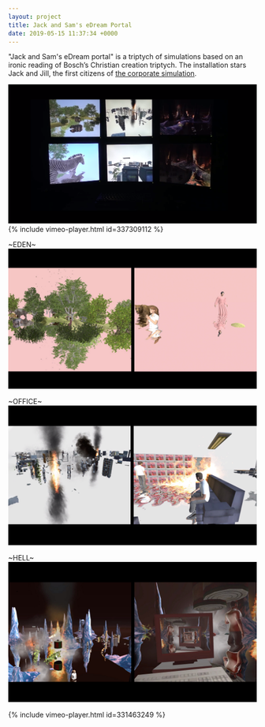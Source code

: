 ```yaml
---
layout: project
title: Jack and Sam's eDream Portal
date: 2019-05-15 11:37:34 +0000
---
```



"Jack and Sam's eDream portal" is a triptych of simulations based on an ironic reading of Bosch’s Christian creation triptych.  The installation stars Jack and Jill, the first citizens of [the corporate simulation](https://flexsim.com).


![](/assets/thesis/5.png)
<br>
{% include vimeo-player.html id=337309112 %}

~EDEN~                       
![](/assets/thesis/3.jpg)

~OFFICE~                       
![](/assets/thesis/4.jpg)

~HELL~
![](/assets/thesis/2.jpg)


{% include vimeo-player.html id=331463249 %}
